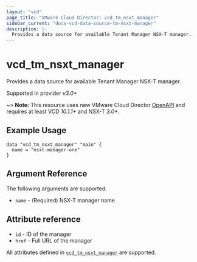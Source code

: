 ```yaml
---
layout: "vcd"
page_title: "VMware Cloud Director: vcd_tm_nsxt_manager"
sidebar_current: "docs-vcd-data-source-tm-nsxt-manager"
description: |-
  Provides a data source for available Tenant Manager NSX-T manager.
---
```


# vcd\_tm\_nsxt\_manager

Provides a data source for available Tenant Manager NSX-T manager.

Supported in provider *v3.0+*

~> **Note:** This resource uses new VMware Cloud Director
[OpenAPI](https://code.vmware.com/docs/11982/getting-started-with-vmware-cloud-director-openapi) and
requires at least VCD *10.1.1+* and NSX-T *3.0+*.

## Example Usage 

```hcl
data "vcd_tm_nsxt_manager" "main" {
  name = "nsxt-manager-one"
}
```

## Argument Reference

The following arguments are supported:

* `name` - (Required) NSX-T manager name

## Attribute reference

* `id` - ID of the manager
* `href` - Full URL of the manager

All attributes defined in
[`vcd_tm_nsxt_manager`](/providers/vmware/vcd/latest/docs/resources/tm_nsxt_manager#attribute-reference)
are supported.
